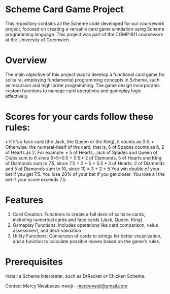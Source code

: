 # Scheme Card Game Project
This repository contains all the Scheme code developed for our coursework project, focused on creating a versatile card game simulation using Scheme programming language. This project was part of the COMP1811 coursework at the University of Greenwich.

# Overview
The main objective of this project was to develop a functional card game for solitaire, employing fundamental programming concepts in Scheme, such as recursion and high-order programming. The game design incorporates custom functions to manage card operations and gameplay logic effectively.

# Scores for your cards follow these rules:
• If it’s a face card (the Jack, the Queen or the King), it counts as 0.5.
• Otherwise, the numeral-itself of the card, that is, 6 of Spades counts as 6, 2 of Hearts as 2.
For example:
• 5 of Hearts, Jack of Spades and Queen of Clubs sum to 6 since 6=5+0.5 + 0.5
• 2 of Diamonds, 5 of Hearts and King of Diamonds sum to 7.5, since 7.5 = 2 + 5 + 0.5
• 3 of Hearts, 2 of Diamonds and 5 of Diamonds sum to 10, since 10 = 3 + 2 + 5 
You win double of your bet if you get 7.5. You lose 20% of your bet if you get closer. You lose all the bet if your 
score exceeds 7.5.


# Features
1. Card Creation: Functions to create a full deck of solitaire cards, including numerical cards and face cards (Jack, Queen, King).
2. Gameplay Functions: Includes operations like card comparison, value assessment, and deck validation.
3. Utility Functions: Conversion of cards to strings for better visualization, and a function to calculate possible moves based on the game's rules.

# Prerequisites
Install a Scheme interpreter, such as DrRacket or Chicken Scheme.

Contact
Mercy Nwabueze-nwoji - mercynwoji@gmail.com
